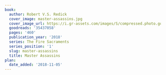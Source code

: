 ```yaml
---
book:
  author: Robert V.S. Redick
  cover_image: master-assassins.jpg
  cover_image_url: https://i.gr-assets.com/images/S/compressed.photo.goodreads.com/books/1506971662l/35437058._SX98_.jpg
  goodreads: '35437058'
  pages: '460'
  publication_year: '2018'
  series: The Fire Sacraments
  series_position: '1'
  slug: master-assassins
  title: Master Assassins
plan:
  date_added: '2018-11-05'
---
```

